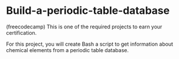 # Build-a-periodic-table-database
(freecodecamp)
This is one of the required projects to earn your certification.

For this project, you will create Bash a script to get information about chemical elements from a periodic table database.
